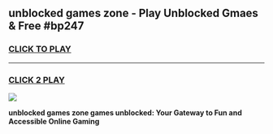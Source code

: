 
## unblocked games zone - Play Unblocked Gmaes & Free #bp247
<h3>
<a href="https://premium.freeplayer.one?title=unblocked_games_zone&ref=01M">CLICK TO PLAY</a></h3>
<hr>

<h3>
<a href="https://premium.freeplayer.one?title=unblocked_games_zone&ref=01M">CLICK 2 PLAY</a>
  
</h3>

<a href="https://premium.freeplayer.one?title=unblocked_games_zone&ref=01M"><img src="https://clearcache.store/games.png"></a>


**unblocked games zone games unblocked: Your Gateway to Fun and Accessible Online Gaming**

